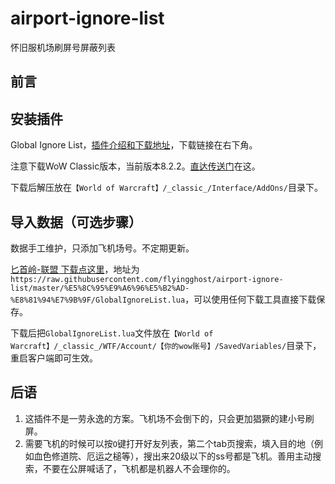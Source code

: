 # airport-ignore-list
怀旧服机场刷屏号屏蔽列表

## 前言



## 安装插件

Global Ignore List，[插件介绍和下载地址](https://www.curseforge.com/wow/addons/global-ignore-list)，下载链接在右下角。

注意下载WoW Classic版本，当前版本8.2.2。[直达传送门](https://media.forgecdn.net/files/2791/694/GlobalIgnoreList_8.2.2.zip)在这。

下载后解压放在`【World of Warcraft】/_classic_/Interface/AddOns/`目录下。



## 导入数据（可选步骤）

数据手工维护，只添加飞机场号。不定期更新。



[匕首岭-联盟 下载点这里](https://raw.githubusercontent.com/flyingghost/airport-ignore-list/master/匕首岭-联盟/GlobalIgnoreList.lua)，地址为`https://raw.githubusercontent.com/flyingghost/airport-ignore-list/master/%E5%8C%95%E9%A6%96%E5%B2%AD-%E8%81%94%E7%9B%9F/GlobalIgnoreList.lua`，可以使用任何下载工具直接下载保存。



下载后把`GlobalIgnoreList.lua`文件放在`【World of Warcraft】/_classic_/WTF/Account/【你的wow账号】/SavedVariables/`目录下，重启客户端即可生效。

## 后语

1. 这插件不是一劳永逸的方案。飞机场不会倒下的，只会更加猖獗的建小号刷屏。
2. 需要飞机的时候可以按`O`键打开好友列表，第二个tab页搜索，填入目的地（例如血色修道院、厄运之槌等），搜出来20级以下的ss号都是飞机。善用主动搜索，不要在公屏喊话了，飞机都是机器人不会理你的。

